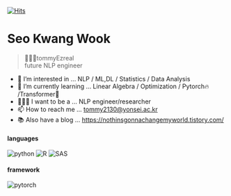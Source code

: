 [![Hits](https://hits.seeyoufarm.com/api/count/incr/badge.svg?url=https%3A%2F%2Fgithub.com%2FtommyEzreal&count_bg=%23554ABE&title_bg=%23555555&icon=googlechrome.svg&icon_color=%23E7E7E7&title=hits&edge_flat=false)](https://hits.seeyoufarm.com)

# Seo Kwang Wook 
> 👨🏻‍💻tommyEzreal   
> future NLP engineer     

    




- 👀 I’m interested in ...  NLP / ML,DL / Statistics / Data Analysis         
- 🌱 I’m currently learning ... Linear Algebra / Optimization / Pytorch🔥 /Transformer🤗
- 👨🏻‍💻 I want to be a ... NLP engineer/researcher
- 📫 How to reach me ... tommy2130@yonsei.ac.kr
- 📚 Also have a blog ... https://nothinsgonnachangemyworld.tistory.com/


#### languages   
![python](https://img.shields.io/badge/-Python-black?style=flat&logo=python)
![R](https://img.shields.io/badge/-R-black?style=flat&logo=R)
![SAS](https://img.shields.io/badge/-SAS-black?style=flat&logo=SAS)

#### framework   
![pytorch](https://img.shields.io/badge/-Pytorch-black?style=flat&logo=pytorch)











<!--
**tommyEzreal/tommyEzreal** is a ✨ _special_ ✨ repository because its `README.md` (this file) appears on your GitHub profile.

